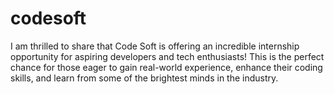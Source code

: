 # codesoft

I am thrilled to share that Code Soft is offering an incredible internship opportunity for aspiring developers and tech enthusiasts! This is the perfect chance for those eager to gain real-world experience, enhance their coding skills, and learn from some of the brightest minds in the industry.
